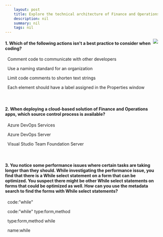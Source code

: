 ```yaml
---
    layout: post
    title: Explore the technical architecture of Finance and Operations apps  
    description: nil
    summary: nil
    tags: nil
---
```



 <a target="_blank" href="https://docs.microsoft.com/en-us/learn/modules/explore-technical-architecture-finance-operations/7-check/"><i class="fas fa-external-link-alt"></i> </a>
 <img align="right" src="https://docs.microsoft.com/en-us/learn/achievements/explore-technical-architecture-dynamics-365-finance-operations.svg">
####  1. Which of the following actions isn't a best practice to consider when coding?


<i class='far fa-square'></i> &nbsp;&nbsp;Comment code to communicate with other developers

<i class='far fa-square'></i> &nbsp;&nbsp;Use a naming standard for an organization

<i class='fas fa-check-square' style='color: Dodgerblue;'></i> &nbsp;&nbsp;Limit code comments to shorten text strings

<i class='far fa-square'></i> &nbsp;&nbsp;Each element should have a label assigned in the Properties window
<br />
<br />
<br />

####  2. When deploying a cloud-based solution of Finance and Operations apps, which source control process is available?


<i class='fas fa-check-square' style='color: Dodgerblue;'></i> &nbsp;&nbsp;Azure DevOps Services

<i class='far fa-square'></i> &nbsp;&nbsp;Azure DevOps Server

<i class='far fa-square'></i> &nbsp;&nbsp;Visual Studio Team Foundation Server
<br />
<br />
<br />

####  3. You notice some performance issues where certain tasks are taking longer than they should. While investigating the performance issue, you find that there is a While select statement on a form that can be optimized. You suspect there might be other While select statements on forms that could be optimized as well. How can you use the metadata search to find the forms with While select statements?


<i class='far fa-square'></i> &nbsp;&nbsp;code:”while"

<i class='fas fa-check-square' style='color: Dodgerblue;'></i> &nbsp;&nbsp;code:”while" type:form,method

<i class='far fa-square'></i> &nbsp;&nbsp;type:form,method while

<i class='far fa-square'></i> &nbsp;&nbsp;name:while
<br />
<br />
<br />

